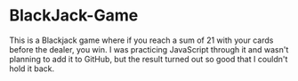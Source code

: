 # BlackJack-Game
This is a Blackjack game where if you reach a sum of 21 with your cards before the dealer, you win. 
I was practicing JavaScript through it and wasn't planning to add it to GitHub, but the result turned out so good that I couldn't hold it back.
